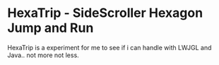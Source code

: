 HexaTrip - SideScroller Hexagon Jump and Run
============================================

HexaTrip is a experiment for me to see if i can handle with LWJGL and Java.. not more not less.

